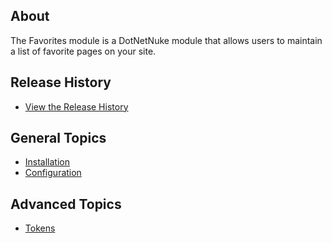 ## About

The Favorites module is a DotNetNuke module that allows users to maintain a list of favorite pages on your site.

## Release History

-   [View the Release History](releases)

## General Topics

* [Installation](installation)
* [Configuration](configuration)

## Advanced Topics

* [Tokens](tokens)

